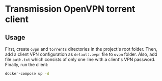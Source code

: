 # Transmission OpenVPN torrent client

## Usage

First, create `ovpn` and `torrents` directories in the project's root folder. Then, add a client VPN configuration as `default.ovpn` file to `ovpn` folder. Also, add file `auth.txt` which consists of only one line with a client's VPN password. Finally, run the client:
```bash
docker-compose up -d
```

